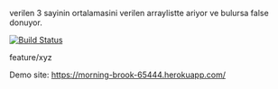 verilen 3 sayinin ortalamasini verilen arraylistte ariyor ve bulursa false donuyor.

[![Build Status](https://travis-ci.com/Lihem/FirstWebApp.svg?branch=main)](https://travis-ci.com/Lihem/FirstWebApp)

feature/xyz

Demo site: https://morning-brook-65444.herokuapp.com/